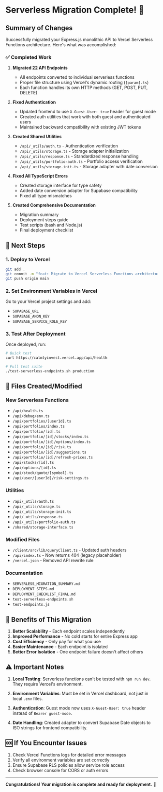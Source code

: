 # Serverless Migration Complete! 🎉

## Summary of Changes

Successfully migrated your Express.js monolithic API to Vercel Serverless Functions architecture. Here's what was accomplished:

### ✅ Completed Work

1. **Migrated 22 API Endpoints**
   - All endpoints converted to individual serverless functions
   - Proper file structure using Vercel's dynamic routing (`[param].ts`)
   - Each function handles its own HTTP methods (GET, POST, PUT, DELETE)

2. **Fixed Authentication**
   - Updated frontend to use `X-Guest-User: true` header for guest mode
   - Created auth utilities that work with both guest and authenticated users
   - Maintained backward compatibility with existing JWT tokens

3. **Created Shared Utilities**
   - `/api/_utils/auth.ts` - Authentication verification
   - `/api/_utils/storage.ts` - Storage adapter initialization
   - `/api/_utils/response.ts` - Standardized response handling
   - `/api/_utils/portfolio-auth.ts` - Portfolio access verification
   - `/api/_utils/storage-init.ts` - Storage adapter with date conversion

4. **Fixed All TypeScript Errors**
   - Created storage interface for type safety
   - Added date conversion adapter for Supabase compatibility
   - Fixed all type mismatches

5. **Created Comprehensive Documentation**
   - Migration summary
   - Deployment steps guide
   - Test scripts (bash and Node.js)
   - Final deployment checklist

## 🚀 Next Steps

### 1. Deploy to Vercel

```bash
git add .
git commit -m "feat: Migrate to Vercel Serverless Functions architecture"
git push origin main
```

### 2. Set Environment Variables in Vercel

Go to your Vercel project settings and add:
- `SUPABASE_URL`
- `SUPABASE_ANON_KEY`
- `SUPABASE_SERVICE_ROLE_KEY`

### 3. Test After Deployment

Once deployed, run:
```bash
# Quick test
curl https://calmlyinvest.vercel.app/api/health

# Full test suite
./test-serverless-endpoints.sh production
```

## 📁 Files Created/Modified

### New Serverless Functions
- `/api/health.ts`
- `/api/debug/env.ts`
- `/api/portfolios/[userId].ts`
- `/api/portfolios/index.ts`
- `/api/portfolio/[id].ts`
- `/api/portfolio/[id]/stocks/index.ts`
- `/api/portfolio/[id]/options/index.ts`
- `/api/portfolio/[id]/risk.ts`
- `/api/portfolio/[id]/suggestions.ts`
- `/api/portfolio/[id]/refresh-prices.ts`
- `/api/stocks/[id].ts`
- `/api/options/[id].ts`
- `/api/stock/quote/[symbol].ts`
- `/api/user/[userId]/risk-settings.ts`

### Utilities
- `/api/_utils/auth.ts`
- `/api/_utils/storage.ts`
- `/api/_utils/storage-init.ts`
- `/api/_utils/response.ts`
- `/api/_utils/portfolio-auth.ts`
- `/shared/storage-interface.ts`

### Modified Files
- `/client/src/lib/queryClient.ts` - Updated auth headers
- `/api/index.ts` - Now returns 404 (legacy placeholder)
- `/vercel.json` - Removed API rewrite rule

### Documentation
- `SERVERLESS_MIGRATION_SUMMARY.md`
- `DEPLOYMENT_STEPS.md`
- `DEPLOYMENT_CHECKLIST_FINAL.md`
- `test-serverless-endpoints.sh`
- `test-endpoints.js`

## 🎯 Benefits of This Migration

1. **Better Scalability** - Each endpoint scales independently
2. **Improved Performance** - No cold starts for entire Express app
3. **Cost Efficiency** - Only pay for what you use
4. **Easier Maintenance** - Each endpoint is isolated
5. **Better Error Isolation** - One endpoint failure doesn't affect others

## ⚠️ Important Notes

1. **Local Testing**: Serverless functions can't be tested with `npm run dev`. They require Vercel's environment.

2. **Environment Variables**: Must be set in Vercel dashboard, not just in local `.env` files.

3. **Authentication**: Guest mode now uses `X-Guest-User: true` header instead of `Bearer guest-mode`.

4. **Date Handling**: Created adapter to convert Supabase Date objects to ISO strings for frontend compatibility.

## 🆘 If You Encounter Issues

1. Check Vercel Functions logs for detailed error messages
2. Verify all environment variables are set correctly
3. Ensure Supabase RLS policies allow service role access
4. Check browser console for CORS or auth errors

---

**Congratulations! Your migration is complete and ready for deployment.** 🚀